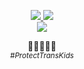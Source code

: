 <p align="center">
  <a href="https://github.com/Jurredr/github-widgetbox">
    <img src="https://github-widgetbox.vercel.app/api/profile?username=PurpleZen&data=followers,repositories,stars,commits&theme=viridescent" />
  </a>
  <img src="https://github-readme-stats.vercel.app/api/top-langs/?username=PurpleZen&layout=compact&bg_color=242938&hide_border=true&border_radius=20px&hide_title=true&text_color=bebebe"/><br>
  <a href="https://skillicons.dev">
    <img src="https://skillicons.dev/icons?i=vue,nodejs,js,css,supabase,vercel" />
  </a>
</p>
<p align="center">
  🩵🩷🤍🩷🩵
  <br><i><sup>#ProtectTransKids</sup></i>
</p>
